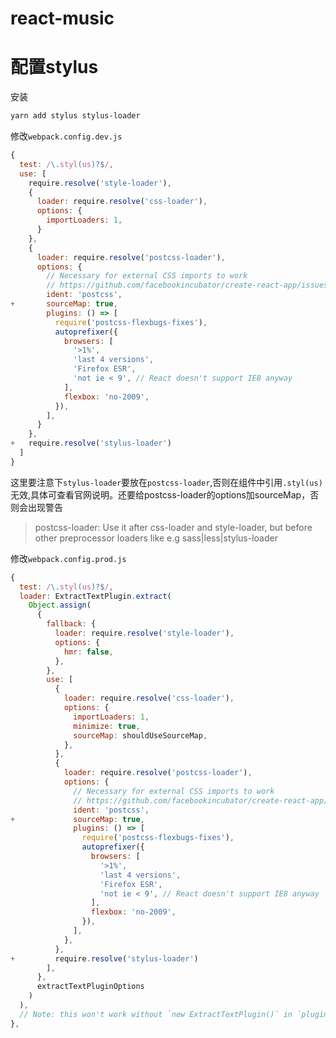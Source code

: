# react-music

# 配置stylus
安装
```bash
yarn add stylus stylus-loader
```
修改<code>webpack.config.dev.js</code>
```js
{
  test: /\.styl(us)?$/,
  use: [
    require.resolve('style-loader'), 
    {
      loader: require.resolve('css-loader'),
      options: {
        importLoaders: 1,
      }
    }, 
    {
      loader: require.resolve('postcss-loader'),
      options: {
        // Necessary for external CSS imports to work
        // https://github.com/facebookincubator/create-react-app/issues/2677
        ident: 'postcss',
+       sourceMap: true,
        plugins: () => [
          require('postcss-flexbugs-fixes'),
          autoprefixer({
            browsers: [
              '>1%',
              'last 4 versions',
              'Firefox ESR',
              'not ie < 9', // React doesn't support IE8 anyway
            ],
            flexbox: 'no-2009',
          }),
        ],
      }
    },
+   require.resolve('stylus-loader')
  ]
}
```
这里要注意下<code>stylus-loader</code>要放在<code>postcss-loader</code>,否则在组件中引用<code>.styl(us)</code>无效,具体可查看官网说明。还要给postcss-loader的options加sourceMap，否则会出现警告
> postcss-loader: Use it after css-loader and style-loader, but before other preprocessor loaders like e.g sass|less|stylus-loader

修改<code>webpack.config.prod.js</code>
```js
{
  test: /\.styl(us)?$/,
  loader: ExtractTextPlugin.extract(
    Object.assign(
      {
        fallback: {
          loader: require.resolve('style-loader'),
          options: {
            hmr: false,
          },
        },
        use: [
          {
            loader: require.resolve('css-loader'),
            options: {
              importLoaders: 1,
              minimize: true,
              sourceMap: shouldUseSourceMap,
            },
          },
          {
            loader: require.resolve('postcss-loader'),
            options: {
              // Necessary for external CSS imports to work
              // https://github.com/facebookincubator/create-react-app/issues/2677
              ident: 'postcss',
+             sourceMap: true,
              plugins: () => [
                require('postcss-flexbugs-fixes'),
                autoprefixer({
                  browsers: [
                    '>1%',
                    'last 4 versions',
                    'Firefox ESR',
                    'not ie < 9', // React doesn't support IE8 anyway
                  ],
                  flexbox: 'no-2009',
                }),
              ],
            },
          },
+         require.resolve('stylus-loader')
        ],
      },
      extractTextPluginOptions
    )
  ),
  // Note: this won't work without `new ExtractTextPlugin()` in `plugins`.
},

```